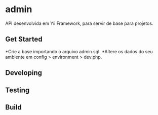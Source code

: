 # admin
API desenvolvida em Yii Framework, para servir de base para projetos.

## Get Started
*Crie a base importando o arquivo admin.sql.
*Altere os dados do seu ambiente em config > environment > dev.php.

## Developing

## Testing

## Build
